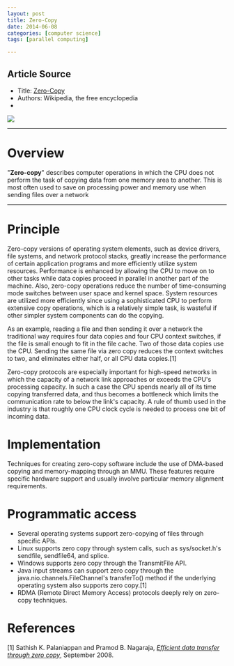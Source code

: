 ```yaml
---
layout: post
title: Zero-Copy
date: 2014-06-08
categories: [computer science]
tags: [parallel computing]

---
```


## Article Source
* Title: [Zero-Copy](http://en.wikipedia.org/wiki/Zero-copy)
* Authors:  Wikipedia, the free encyclopedia
* 
[![](http://sungsoo.github.com/images/rdma.png)](http://sungsoo.github.com/images/rdma.png)

---

# Overview

"**Zero-copy**" describes computer operations in which the CPU does not perform the task of copying data from one memory area to another. This is most often used to save on processing power and memory use when sending files over a network

---

# Principle

Zero-copy versions of operating system elements, such as device drivers, file systems, and network protocol stacks, greatly increase the performance of certain application programs and more efficiently utilize system resources. Performance is enhanced by allowing the CPU to move on to other tasks while data copies proceed in parallel in another part of the machine. Also, zero-copy operations reduce the number of time-consuming mode switches between user space and kernel space. System resources are utilized more efficiently since using a sophisticated CPU to perform extensive copy operations, which is a relatively simple task, is wasteful if other simpler system components can do the copying.

As an example, reading a file and then sending it over a network the traditional way requires four data copies and four CPU context switches, if the file is small enough to fit in the file cache. Two of those data copies use the CPU. Sending the same file via zero copy reduces the context switches to two, and eliminates either half, or all CPU data copies.[1]

Zero-copy protocols are especially important for high-speed networks in which the capacity of a network link approaches or exceeds the CPU's processing capacity. In such a case the CPU spends nearly all of its time copying transferred data, and thus becomes a bottleneck which limits the communication rate to below the link's capacity. A rule of thumb used in the industry is that roughly one CPU clock cycle is needed to process one bit of incoming data.

# Implementation

Techniques for creating zero-copy software include the use of DMA-based copying and memory-mapping through an MMU. These features require specific hardware support and usually involve particular memory alignment requirements.

# Programmatic access

* Several operating systems support zero-copying of files through specific APIs.
* Linux supports zero copy through system calls, such as sys/socket.h's sendfile, sendfile64, and splice.
* Windows supports zero copy through the TransmitFile API.
* Java input streams can support zero copy through the java.nio.channels.FileChannel's transferTo() method if the underlying operating system also supports zero copy.[1]
* RDMA (Remote Direct Memory Access) protocols deeply rely on zero-copy techniques.

# References

[1] Sathish K. Palaniappan and Pramod B. Nagaraja, [*Efficient data transfer through zero copy*](http://sungsoo.github.com/papers/zerocpy.pdf), September 2008.